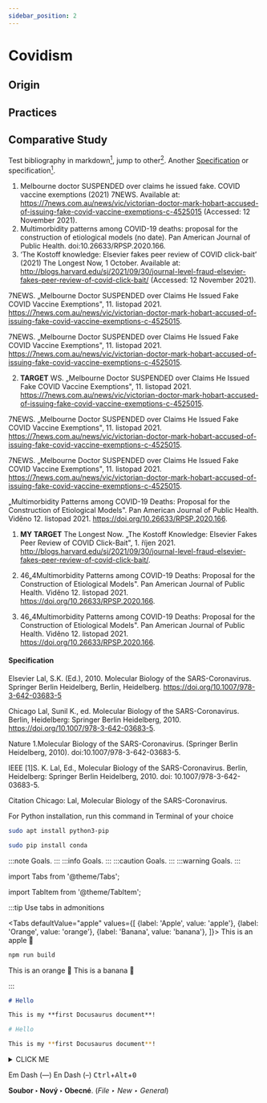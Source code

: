 ```yaml
---
sidebar_position: 2
---
```


# Covidism
## Origin
## Practices
## Comparative Study
Test bibliography in markdown[<sup>1</sup>](#abcde), jump to other[<sup>2</sup>](#def). Another [Specification](#specification) or specification[<sup>1</sup>](#specification).

1. Melbourne doctor SUSPENDED over claims he issued fake. COVID vaccine exemptions (2021) 7NEWS. Available at: https://7news.com.au/news/vic/victorian-doctor-mark-hobart-accused-of-issuing-fake-covid-vaccine-exemptions-c-4525015 (Accessed: 12 November 2021).
2. Multimorbidity patterns among COVID-19 deaths: proposal for the construction of etiological models (no date). Pan American Journal of Public Health. doi:10.26633/RPSP.2020.166.
3. ‘The Kostoff knowledge: Elsevier fakes peer review of COVID click-bait’ (2021) The Longest Now, 1 October. Available at: http://blogs.harvard.edu/sj/2021/09/30/journal-level-fraud-elsevier-fakes-peer-review-of-covid-click-bait/ (Accessed: 12 November 2021).


7NEWS. „Melbourne Doctor SUSPENDED over Claims He Issued Fake COVID Vaccine Exemptions", 11. listopad 2021. https://7news.com.au/news/vic/victorian-doctor-mark-hobart-accused-of-issuing-fake-covid-vaccine-exemptions-c-4525015.

7NEWS. „Melbourne Doctor SUSPENDED over Claims He Issued Fake COVID Vaccine Exemptions", 11. listopad 2021. https://7news.com.au/news/vic/victorian-doctor-mark-hobart-accused-of-issuing-fake-covid-vaccine-exemptions-c-4525015.

2. **TARGET** WS. „Melbourne Doctor SUSPENDED over Claims He Issued <a name="def"> Fake COVID Vaccine Exemptions", </a> 11. listopad 2021. https://7news.com.au/news/vic/victorian-doctor-mark-hobart-accused-of-issuing-fake-covid-vaccine-exemptions-c-4525015.

7NEWS. „Melbourne Doctor SUSPENDED over Claims He Issued Fake COVID Vaccine Exemptions", 11. listopad 2021. https://7news.com.au/news/vic/victorian-doctor-mark-hobart-accused-of-issuing-fake-covid-vaccine-exemptions-c-4525015.

7NEWS. „Melbourne Doctor SUSPENDED over Claims He Issued Fake COVID Vaccine Exemptions", 11. listopad 2021. https://7news.com.au/news/vic/victorian-doctor-mark-hobart-accused-of-issuing-fake-covid-vaccine-exemptions-c-4525015.

„Multimorbidity Patterns among COVID-19 Deaths: Proposal for the Construction of Etiological Models". Pan American Journal of Public Health. Viděno 12. listopad 2021. https://doi.org/10.26633/RPSP.2020.166.

 1. **MY TARGET** The <a name="abcde"> Longest Now. </a> „The Kostoff Knowledge: Elsevier Fakes Peer Review of COVID Click-Bait", 1. říjen 2021. http://blogs.harvard.edu/sj/2021/09/30/journal-level-fraud-elsevier-fakes-peer-review-of-covid-click-bait/.


1. 46„4Multimorbidity Patterns among COVID-19 Deaths: Proposal for the Construction of Etiological Models". Pan American Journal of Public Health. Viděno 12. listopad 2021. https://doi.org/10.26633/RPSP.2020.166.

3. 46„4Multimorbidity Patterns among COVID-19 Deaths: Proposal for the Construction of Etiological Models". Pan American Journal of Public Health. Viděno 12. listopad 2021. https://doi.org/10.26633/RPSP.2020.166.

#### Specification

Elsevier Lal, S.K. (Ed.), 2010. Molecular Biology of the SARS-Coronavirus. Springer Berlin Heidelberg, Berlin, Heidelberg. https://doi.org/10.1007/978-3-642-03683-5

Chicago Lal, Sunil K., ed. Molecular Biology of the SARS-Coronavirus. Berlin, Heidelberg: Springer Berlin Heidelberg, 2010. https://doi.org/10.1007/978-3-642-03683-5.

Nature 1.Molecular Biology of the SARS-Coronavirus. (Springer Berlin Heidelberg, 2010). doi:10.1007/978-3-642-03683-5.

IEEE [1]S. K. Lal, Ed., Molecular Biology of the SARS-Coronavirus. Berlin, Heidelberg: Springer Berlin Heidelberg, 2010. doi: 10.1007/978-3-642-03683-5.

Citation Chicago: Lal, Molecular Biology of the SARS-Coronavirus.

For Python installation, run this command in Terminal of your choice

```bash
sudo apt install python3-pip
```

```bash
sudo pip install conda
```

:::note
Goals.
:::
:::info
Goals.
:::
:::caution
Goals.
:::
:::warning
Goals.
:::

import Tabs from '@theme/Tabs';

import TabItem from '@theme/TabItem';

:::tip Use tabs in admonitions

<Tabs
  defaultValue="apple"
  values={[
    {label: 'Apple', value: 'apple'},
    {label: 'Orange', value: 'orange'},
    {label: 'Banana', value: 'banana'},
  ]}>
  <TabItem value="apple">This is an apple 🍎

  ```bash
  npm run build
  ```
  </TabItem>
  <TabItem value="orange">This is an orange 🍊</TabItem>
  <TabItem value="banana">This is a banana 🍌</TabItem>
</Tabs>

:::

```md title="docs/hello.md"
# Hello

This is my **first Docusaurus document**!
```

```bash
# Hello

This is my **first Docusaurus document**!
```

<details><summary>CLICK ME</summary>
<p>

#### yes, even hidden code blocks!
chaptertest

```python
print("hello world!")
```

</p>
</details>

Em Dash (—) En Dash (–)
<kbd>Ctrl</kbd>+<kbd>Alt</kbd>+<kbd>0</kbd>

**Soubor ‣ Nový ‣ Obecné**. (*File ‣ New ‣ General*)
